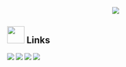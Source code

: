 <div align="center">
<img max-width="800" src="https://github.com/webcipher101/webcipher101/thumb.png"/>
</div>

## <img height="40" src="https://raw.githubusercontent.com/innng/innng/master/assets/kyubey.gif"/> Links
[![](https://img.shields.io/badge/-linkedin-0073B1?style=flat-square)](https://www.linkedin.com/in/gaurav-dalal-0434821b5/)
[![](https://img.shields.io/badge/-twitter-1C9CEA?style=flat-square)](https://twitter.com/webcipher101?s=09)
[![](https://img.shields.io/badge/-resume-332B40?style=flat-square)](https://webcipher101.github.io/myportfolio/)
[![](https://img.shields.io/badge/-badges-2D4E00?style=flat-square)](https://www.credly.com/users/gaurav-dalal.20c90a95)

